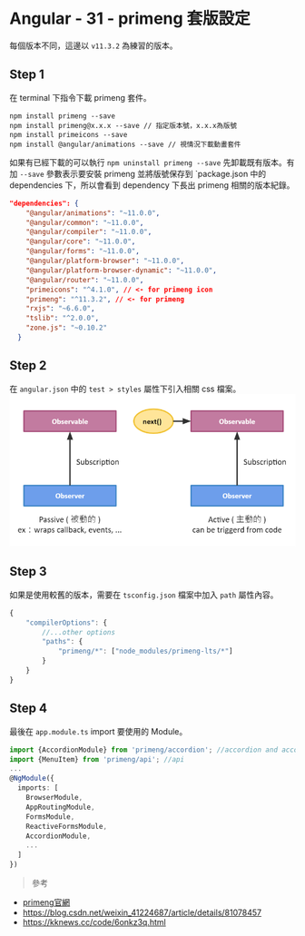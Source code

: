 # Angular - 31 - primeng 套版設定
每個版本不同，這邊以 `v11.3.2` 為練習的版本。

## Step 1 
在 terminal 下指令下載 primeng 套件。
```
npm install primeng --save
npm install primeng@x.x.x --save // 指定版本號，x.x.x為版號
npm install primeicons --save
npm install @angular/animations --save // 視情況下載動畫套件
```

如果有已經下載的可以執行 `npm uninstall primeng --save` 先卸載既有版本。有加 `--save` 參數表示要安裝 primeng 並將版號保存到 `package.json 中的 dependencies 下，所以會看到 dependency 下長出 primeng 相關的版本紀錄。

```json
"dependencies": {
    "@angular/animations": "~11.0.0",
    "@angular/common": "~11.0.0",
    "@angular/compiler": "~11.0.0",
    "@angular/core": "~11.0.0",
    "@angular/forms": "~11.0.0",
    "@angular/platform-browser": "~11.0.0",
    "@angular/platform-browser-dynamic": "~11.0.0",
    "@angular/router": "~11.0.0",
    "primeicons": "^4.1.0", // <- for primeng icon
    "primeng": "^11.3.2", // <- for primeng
    "rxjs": "~6.6.0",
    "tslib": "^2.0.0",
    "zone.js": "~0.10.2"
  }
```

## Step 2
在 `angular.json` 中的 `test > styles` 屬性下引入相關 css 檔案。
![](/images/31-1.png)

## Step 3
如果是使用較舊的版本，需要在 `tsconfig.json` 檔案中加入 `path` 屬性內容。
```ts
{
    "compilerOptions": {
        //...other options
        "paths": {
            "primeng/*": ["node_modules/primeng-lts/*"]
        }
    }
}
```

## Step 4
最後在 `app.module.ts` import 要使用的 Module。
```ts
import {AccordionModule} from 'primeng/accordion'; //accordion and accordion tab
import {MenuItem} from 'primeng/api'; //api
...
@NgModule({
  imports: [
    BrowserModule,
    AppRoutingModule,
    FormsModule,
    ReactiveFormsModule,
    AccordionModule,
    ...
  ]
})
```

> 參考
* [primeng官網](https://primefaces.org/primeng/showcase/#/setup)
* https://blog.csdn.net/weixin_41224687/article/details/81078457
* https://kknews.cc/code/6onkz3q.html